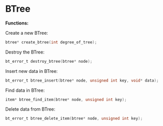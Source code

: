 # BTree

**Functions:**

Create a new BTree:
```c
btree* create_btree(int degree_of_tree);
```

Destroy the BTree:
```c
bt_error_t destroy_btree(btree* node);
```

Insert new data in BTree:
```c
bt_error_t btree_insert(btree* node, unsigned int key, void* data); 
```

Find data in BTree:
```c
item* btree_find_item(btree* node, unsigned int key);
```

Delete data from BTree:
```c
bt_error_t btree_delete_item(btree* node, unsigned int key);
```
